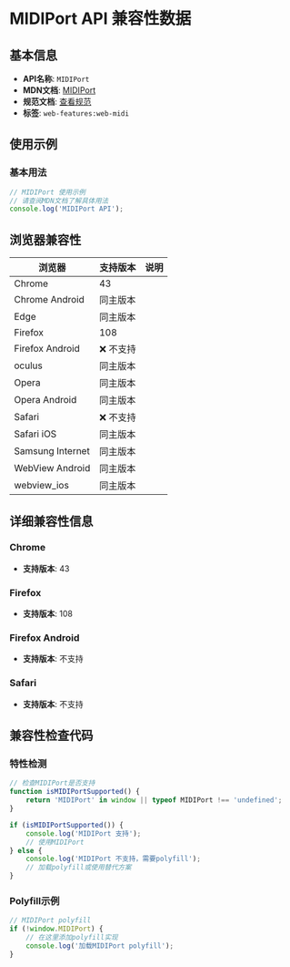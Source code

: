 # MIDIPort API 兼容性数据

## 基本信息

- **API名称**: `MIDIPort`
- **MDN文档**: [MIDIPort](https://developer.mozilla.org/docs/Web/API/MIDIPort)
- **规范文档**: [查看规范](https://webaudio.github.io/web-midi-api/#MIDIPort)
- **标签**: `web-features:web-midi`

## 使用示例

### 基本用法

```javascript
// MIDIPort 使用示例
// 请查阅MDN文档了解具体用法
console.log('MIDIPort API');
```

## 浏览器兼容性

| 浏览器 | 支持版本 | 说明 |
|--------|----------|------|
| Chrome | 43 |  |
| Chrome Android | 同主版本 |  |
| Edge | 同主版本 |  |
| Firefox | 108 |  |
| Firefox Android | ❌ 不支持 |  |
| oculus | 同主版本 |  |
| Opera | 同主版本 |  |
| Opera Android | 同主版本 |  |
| Safari | ❌ 不支持 |  |
| Safari iOS | 同主版本 |  |
| Samsung Internet | 同主版本 |  |
| WebView Android | 同主版本 |  |
| webview_ios | 同主版本 |  |

## 详细兼容性信息

### Chrome

- **支持版本**: 43

### Firefox

- **支持版本**: 108

### Firefox Android

- **支持版本**: 不支持

### Safari

- **支持版本**: 不支持

## 兼容性检查代码

### 特性检测

```javascript
// 检查MIDIPort是否支持
function isMIDIPortSupported() {
    return 'MIDIPort' in window || typeof MIDIPort !== 'undefined';
}

if (isMIDIPortSupported()) {
    console.log('MIDIPort 支持');
    // 使用MIDIPort
} else {
    console.log('MIDIPort 不支持，需要polyfill');
    // 加载polyfill或使用替代方案
}
```

### Polyfill示例

```javascript
// MIDIPort polyfill
if (!window.MIDIPort) {
    // 在这里添加polyfill实现
    console.log('加载MIDIPort polyfill');
}
```

